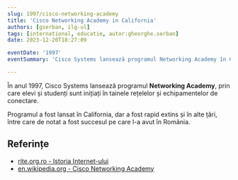 ```yaml
---
slug: 1997/cisco-networking-academy
title: 'Cisco Networking Academy in California'
authors: [gserban, ilg-ul]
tags: [international, educatie, autor:gheorghe.serban]
date: 2023-12-20T18:27:09

eventDate: '1997'
eventSummary: 'Cisco Systems lansează programul Networking Academy în California'

---
```


În anul 1997, Cisco Systems lansează programul **Networking Academy**,
prin care elevi și studenți sunt inițiați în tainele rețelelor și
echipamentelor de conectare.

<!-- truncate -->

Programul a fost lansat în California, dar a fost rapid extins și în alte țări,
între care de notat a fost succesul pe care l-a avut în România.

## Referințe

- [rite.org.ro - Istoria Internet-ului](https://rite.org.ro/istoria-internetului/)
- [en.wikipedia.org - Cisco Networking Academy](https://en.wikipedia.org/wiki/Cisco_Networking_Academy)
